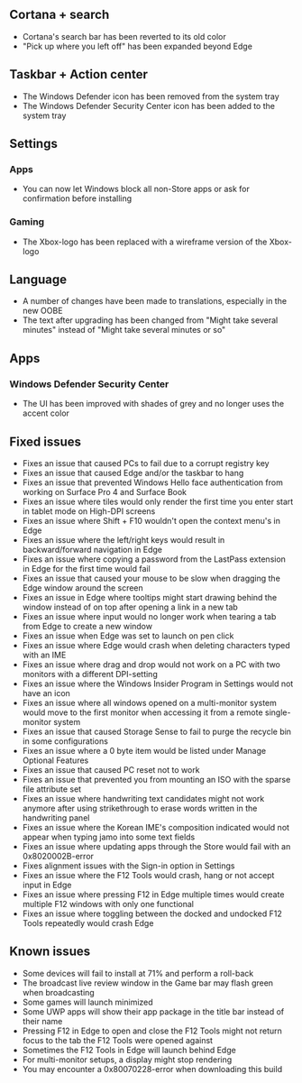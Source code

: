 ## Cortana + search
- Cortana's search bar has been reverted to its old color
- "Pick up where you left off" has been expanded beyond Edge

## Taskbar + Action center
- The Windows Defender icon has been removed from the system tray
- The Windows Defender Security Center icon has been added to the system tray

## Settings
### Apps
- You can now let Windows block all non-Store apps or ask for confirmation before installing

### Gaming
- The Xbox-logo has been replaced with a wireframe version of the Xbox-logo

## Language
- A number of changes have been made to translations, especially in the new OOBE
- The text after upgrading has been changed from "Might take several minutes" instead of "Might take several minutes or so"

## Apps

### Windows Defender Security Center
- The UI has been improved with shades of grey and no longer uses the accent color

## Fixed issues
- Fixes an issue that caused PCs to fail due to a corrupt registry key
- Fixes an issue that caused Edge and/or the taskbar to hang
- Fixes an issue that prevented Windows Hello face authentication from working on Surface Pro 4 and Surface Book
- Fixes an issue where tiles would only render the first time you enter start in tablet mode on High-DPI screens
- Fixes an issue where Shift + F10 wouldn't open the context menu's in Edge
- Fixes an issue where the left/right keys would result in backward/forward navigation in Edge
- Fixes an issue where copying a password from the LastPass extension in Edge for the first time would fail
- Fixes an issue that caused your mouse to be slow when dragging the Edge window around the screen
- Fixes an issue in Edge where tooltips might start drawing behind the window instead of on top after opening a link in a new tab
- Fixes an issue where input would no longer work when tearing a tab from Edge to create a new window
- Fixes an issue when Edge was set to launch on pen click
- Fixes an issue where Edge would crash when deleting characters typed with an IME
- Fixes an issue where drag and drop would not work on a PC with two monitors with a different DPI-setting
- Fixes an issue where the Windows Insider Program in Settings would not have an icon
- Fixes an issue where all windows opened on a multi-monitor system would move to the first monitor when accessing it from a remote single-monitor system
- Fixes an issue that caused Storage Sense to fail to purge the recycle bin in some configurations
- Fixes an issue where a 0 byte item would be listed under Manage Optional Features
- Fixes an issue that caused PC reset not to work
- Fixes an issue that prevented you from mounting an ISO with the sparse file attribute set
- Fixes an issue where handwriting text candidates might not work anymore after using strikethrough to erase words written in the handwriting panel
- Fixes an issue where the Korean IME's composition indicated would not appear when typing jamo into some text fields
- Fixes an issue where updating apps through the Store would fail with an 0x8020002B-error
- Fixes alignment issues with the Sign-in option in Settings
- Fixes an issue where the F12 Tools would crash, hang or not accept input in Edge
- Fixes an issue where pressing F12 in Edge multiple times would create multiple F12 windows with only one functional
- Fixes an issue where toggling between the docked and undocked F12 Tools repeatedly would crash Edge

## Known issues
- Some devices will fail to install at 71% and perform a roll-back
- The broadcast live review window in the Game bar may flash green when broadcasting
- Some games will launch minimized
- Some UWP apps will show their app package in the title bar instead of their name
- Pressing F12 in Edge to open and close the F12 Tools might not return focus to the tab the F12 Tools were opened against
- Sometimes the F12 Tools in Edge will launch behind Edge
- For multi-monitor setups, a display might stop rendering
- You may encounter a 0x80070228-error when downloading this build
